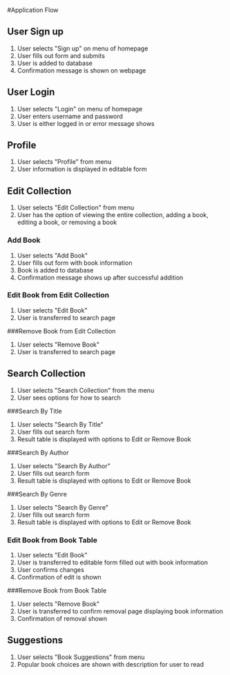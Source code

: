 #Application Flow

## User Sign up
1. User selects "Sign up" on menu of homepage
2. User fills out form and submits
3. User is added to database
4. Confirmation message is shown on webpage

## User Login
1. User selects "Login" on menu of homepage
2. User enters username and password
3. User is either logged in or error message shows

## Profile
1. User selects "Profile" from menu
2. User information is displayed in editable form

## Edit Collection
1. User selects "Edit Collection" from menu
2. User has the option of viewing the entire collection, adding a book, 
   editing a book, or removing a book

### Add Book
1. User selects "Add Book"
2. User fills out form with book information
3. Book is added to database
4. Confirmation message shows up after successful addition

### Edit Book from Edit Collection
1. User selects "Edit Book"
2. User is transferred to search page

###Remove Book from Edit Collection
1. User selects "Remove Book"
2. User is transferred to search page

## Search Collection
1. User selects "Search Collection" from the menu
2. User sees options for how to search

###Search By Title
1. User selects "Search By Title"
2. User fills out search form
3. Result table is displayed with options to Edit or Remove Book 

###Search By Author
1. User selects "Search By Author"
2. User fills out search form
3. Result table is displayed with options to Edit or Remove Book

###Search By Genre
1. User selects "Search By Genre"
2. User fills out search form
3. Result table is displayed with options to Edit or Remove Book

### Edit Book from Book Table
1. User selects "Edit Book"
2. User is transferred to editable form filled out with book information
3. User confirms changes
4. Confirmation of edit is shown

###Remove Book from Book Table
1. User selects "Remove Book"
2. User is transferred to confirm removal page displaying book information
3. Confirmation of removal shown

## Suggestions
1. User selects "Book Suggestions" from menu
2. Popular book choices are shown with description for user to read